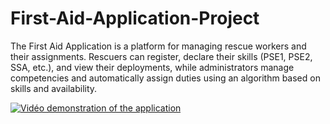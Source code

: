 # First-Aid-Application-Project
The First Aid Application is a platform for managing rescue workers and their assignments. Rescuers can register, declare their skills (PSE1, PSE2, SSA, etc.), and view their deployments, while administrators manage competencies and automatically assign duties using an algorithm based on skills and availability.


[![Vidéo demonstration of the application](https://img.youtube.com/vi/h1l--gwkGtM/0.jpg)](https://www.youtube.com/watch?v=h1l--gwkGtM)
